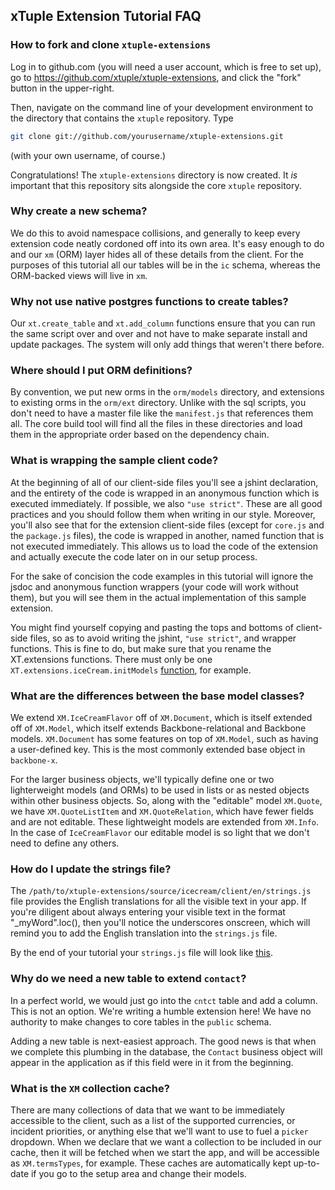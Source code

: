 ## xTuple Extension Tutorial FAQ

### How to fork and clone `xtuple-extensions`
Log in to github.com (you will need a user account, which
is free to set up), go to 
https://github.com/xtuple/xtuple-extensions,
and click the "fork" button in the upper-right.

Then, navigate on the command line of your development
environment to the directory that contains the `xtuple`
repository. Type
```bash
git clone git://github.com/yourusername/xtuple-extensions.git
```
(with your own username, of course.) 

Congratulations! The `xtuple-extensions` directory is now
created. It *is* important that this repository sits 
alongside the core `xtuple` repository.

### Why create a new schema?
We do this to avoid namespace collisions, and generally to 
keep every extension code neatly cordoned off into its own
area. It's easy enough to do and our `xm` (ORM) layer hides all
of these details from the client. For the purposes of this
tutorial all our tables will be in the `ic` schema, whereas
the ORM-backed views will live in `xm`.

### Why not use native postgres functions to create tables?
Our `xt.create_table` and `xt.add_column` functions ensure that
you can run the same script over and over and not have to make 
separate install and update packages. The system will only 
add things that weren't there before.

### Where should I put ORM definitions?
By convention, we put new orms in the `orm/models` directory, and 
extensions to existing orms in the `orm/ext` directory. Unlike with 
the sql scripts, you don't need to have a master file like the 
`manifest.js` that references them all. The core build tool will 
find all the files in these directories and load them in the 
appropriate order based on the dependency chain.

### What is wrapping the sample client code?
At the beginning of all of our client-side files you'll see a jshint 
declaration, and the entirety of the code is wrapped in an anonymous 
function which is executed immediately. If possible, we also 
`"use strict"`. These are all good practices and you should 
follow them when writing in our style. Moreover, you'll also 
see that for the extension client-side files (except for `core.js` 
and the `package.js` files), the code is wrapped in another, named 
function that is not executed immediately. This allows us to load 
the code of the extension and actually execute the code later on 
in our setup process. 

For the sake of concision the code examples in this tutorial will 
ignore the jsdoc and anonymous function wrappers (your code will
work without them), but you will see them in the actual 
implementation of this sample extension.

You might find yourself copying and pasting the tops and bottoms 
of client-side files, so as to avoid writing the jshint, 
`"use strict"`, and wrapper functions. This is fine to do, 
but make sure that you rename the XT.extensions functions. 
There must only be one `XT.extensions.iceCream.initModels` 
[function](http://github.com/xtuple/xtuple-extensions/tree/master/sample/icecream/client/models/ice_cream_flavor.js#L9), 
for example. 

### What are the differences between the base model classes?
We extend `XM.IceCreamFlavor` off of `XM.Document`, 
which is itself extended off of `XM.Model`, which itself extends 
Backbone-relational and Backbone models. `XM.Document` has some features 
on top of `XM.Model`, such as having a user-defined key. This is the 
most commonly extended base object in `backbone-x`.

For the larger business objects, we'll typically define one or 
two lighterweight models (and ORMs) to be used in lists or as 
nested objects within other business objects. So, along with the 
"editable" model `XM.Quote`, we have `XM.QuoteListItem` and 
`XM.QuoteRelation`, which have fewer fields and are not editable. 
These lightweight models are extended from `XM.Info`. In the case 
of `IceCreamFlavor` our editable model is so light that we don't 
need to define any others.

### How do I update the strings file?

The `/path/to/xtuple-extensions/source/icecream/client/en/strings.js` file 
provides the English translations for all the visible text in your app. If you're
diligent about always entering your visible text in the format "_myWord".loc(),
then you'll notice the underscores onscreen, which will remind you to
add the English translation into the `strings.js` file.

By the end of your tutorial your `strings.js` file will look like
[this](https://github.com/xtuple/xtuple-extensions/blob/master/sample/icecream/client/en/strings.js).

### Why do we need a new table to extend `contact`?
In a perfect world, we would just go into the `cntct` table and add a 
column. This is not an option. We're writing a humble extension here! 
We have no authority to make changes to core tables in the `public` schema.

Adding a new table is next-easiest approach. The good news is that 
when we complete this plumbing in the database, the `Contact` business 
object will appear in the application as if this field were in it from 
the beginning. 

### What is the `XM` collection cache?
There are many collections of data that we want to be immediately
accessible to the client, such as a list of the supported currencies,
or incident priorities, or anything else that we'll want to use to fuel
a `picker` dropdown. When we declare that we want a collection to
be included in our cache, then it will be fetched when we start the app,
and will be accessible as `XM.termsTypes`, for example. These caches
are automatically kept up-to-date if you go to the setup area and change
their models.

